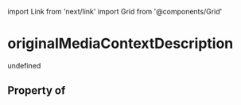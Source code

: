 import Link from 'next/link'
import Grid from '@components/Grid'

# originalMediaContextDescription

undefined

## Property of




